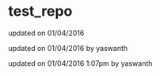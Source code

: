 # test_repo

updated on 01/04/2016


updated on 01/04/2016 by yaswanth


updated on 01/04/2016 1:07pm by yaswanth
